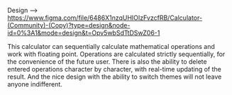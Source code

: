Design --> https://www.figma.com/file/6486X1nzqUHIOIzFvzcfRB/Calculator-(Community)-(Copy)?type=design&node-id=0%3A1&mode=design&t=Opv5wbSdTtDSwZ06-1

This calculator can sequentially calculate mathematical operations and work with floating point. Operations are calculated strictly sequentially, for the convenience of the future user. There is also the ability to delete entered operations character by character, with real-time updating of the result.
And the nice design with the ability to switch themes will not leave anyone indifferent.
